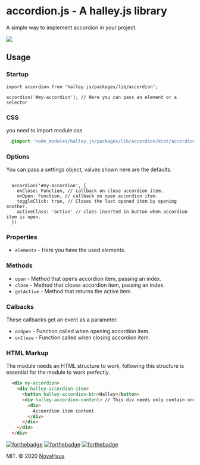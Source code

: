 # accordion.js - A halley.js library

A simple way to implement accordion in your project.

![](https://i.imgur.com/LXIDyHZ.gif)

## Usage
### Startup

```ES6
import accordion from 'halley.js/packages/lib/accordion';

accordion('#my-accordion'); // Here you can pass an element or a selector
```

### CSS
you need to import module css
```SCSS
  @import 'node_modules/halley.js/packages/lib/accordion/dist/accordion.css';
```

### Options
You can pass a settings object, values ​​shown here are the defaults.

```ES6

  accordion('#my-accordion', {
    onClose: Function, // callback on close accordion item.
    onOpen: Function, // callback on open accordion item.
    toggleClick: true, // Closes the last opened item by opening another.
    activeClass: 'active' // class inserted in button when accordion item is open.
  })
```

### Properties
  - `elements` - Here you have the used elements.


### Methods
  - `open` - Method that opens accordion item, passing an index.
  - `close` - Method that closes accordion item, passing an index.
  - `getActive` - Method that returns the active item.


### Calbacks
These callbacks get an event as a parameter.

- `onOpen` - Function called when opening accordion item.
- `onClose` - Function called when closing accordion item.

### HTML Markup
The module needs an HTML structure to work, following this structure is essential for the module to work perfectly.

```html
  <div my-accordion>
    <div halley-accordion-item>
      <button halley-accordion-btn>Halley</button>
      <div halley-accordion-content> // This div needs only contain one child element
        <div>
          Accoordion item content
        </div>
      </div>
    </div>
  </div>
```


[![forthebadge](https://forthebadge.com/images/badges/built-with-love.svg)](https://forthebadge.com)
[![forthebadge](https://forthebadge.com/images/badges/built-by-developers.svg)](https://forthebadge.com)
[![forthebadge](https://forthebadge.com/images/badges/made-with-javascript.svg)](https://forthebadge.com)

MIT. © 2020 [NovaHaus](https://www.novahaus.com.br)
